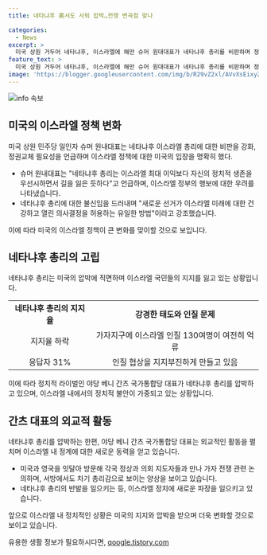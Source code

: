 ```yaml
---
title: 네타냐후 美서도 사퇴 압박…전쟁 변곡점 맞나

categories:
  - News
excerpt: >
  미국 상원 거두어 네타냐후, 이스라엘에 해만 슈머 원대대표가 네타냐후 총리를 비판하며 정권교체 필요성을 언급했다. 또한, 바이든 대통령이 네타냐후의 이스라엘 지원을 비판하며 내부 정치적 압박을 받고 있는 상황이다. 네타냐후 총리에 대한 이스라엘 국민의 지지율 하락과 정치적 라이벌 간츠 대표의 부상으로 네타냐후 총리가 고립되는 양상이다. 이러한 상황에서 미국 정치 관계자들의 공개적 비판이 이스라엘의 정치적 위상을 크게 흔들고 있다.
feature_text: >
  미국 상원 거두어 네타냐후, 이스라엘에 해만 슈머 원대대표가 네타냐후 총리를 비판하며 정권교체 필요성을 언급했다. 또한, 바이든 대통령이 네타냐후의 이스라엘 지원을 비판하며 내부 정치적 압박을 받고 있는 상황이다. 네타냐후 총리에 대한 이스라엘 국민의 지지율 하락과 정치적 라이벌 간츠 대표의 부상으로 네타냐후 총리가 고립되는 양상이다. 이러한 상황에서 미국 정치 관계자들의 공개적 비판이 이스라엘의 정치적 위상을 크게 흔들고 있다.
image: 'https://blogger.googleusercontent.com/img/b/R29vZ2xl/AVvXsEixyZcFfHzMRdzZMjFBmAUKJYCLCGyLL1o632UiGVXcaFdKo_bkvkuCioo0uUKlGfBVcT3P84aROyZIXSBEx3Aw5nCQ3pTgDom1WDC4m8eifvWiAmWEEVb4x6G_l8C0QH225ldMjyaFvpxGEBGNO37VmDTDMHGhJPq73UglMfDca1-0aw/s1600/blogspot.png'
---
```


<p><img src="https://blogger.googleusercontent.com/img/b/R29vZ2xl/AVvXsEixyZcFfHzMRdzZMjFBmAUKJYCLCGyLL1o632UiGVXcaFdKo_bkvkuCioo0uUKlGfBVcT3P84aROyZIXSBEx3Aw5nCQ3pTgDom1WDC4m8eifvWiAmWEEVb4x6G_l8C0QH225ldMjyaFvpxGEBGNO37VmDTDMHGhJPq73UglMfDca1-0aw/s1600/blogspot.png" alt="info 속보" /></p>

<h2 data-ke-size="size26">미국의 이스라엘 정책 변화</h2>

<p data-ke-size="size16">미국 상원 민주당 일인자 슈머 원내대표는 네타냐후 이스라엘 총리에 대한 비판을 강화, 정권교체 필요성을 언급하며 이스라엘 정책에 대한 미국의 입장을 명확히 했다. </p> 

<ul>
<li>슈머 원내대표는 "네타냐후 총리는 이스라엘 최대 이익보다 자신의 정치적 생존을 우선시하면서 길을 잃은 듯하다"고 언급하며, 이스라엘 정부의 행보에 대한 우려를 나타냈습니다.</li>
<li>네타냐후 총리에 대한 불신임을 드러내며 "새로운 선거가 이스라엘 미래에 대한 건강하고 열린 의사결정을 허용하는 유일한 방법"이라고 강조했습니다.</li>
</ul>

<p data-ke-size="size16">이에 따라 미국의 이스라엘 정책이 큰 변화를 맞이할 것으로 보입니다. </p>

<h2 data-ke-size="size26">네타냐후 총리의 고립</h2>

<p data-ke-size="size16">네타냐후 총리는 미국의 압박에 직면하며 이스라엘 국민들의 지지를 잃고 있는 상황입니다. </p>

<table>
<tr>
<td style="text-align: center; height: 17px;"><b>네타냐후 총리의 지지율</b></td>
<td style="text-align: center; height: 17px;"><b>강경한 태도와 인질 문제</b></td>
</tr>
<tr>
<td style="text-align: center; height: 17px;">지지율 하락</td>
<td style="text-align: center; height: 17px;">가자지구에 이스라엘 인질 130여명이 여전히 억류</td>
</tr>
<tr>
<td style="text-align: center; height: 17px;">응답자 31%</td>
<td style="text-align: center; height: 17px;">인질 협상을 지지부진하게 만들고 있음</td>
</tr>
</table>

<p data-ke-size="size16">이에 따라 정치적 라이벌인 야당 베니 간츠 국가통합당 대표가 네타냐후 총리를 압박하고 있으며, 이스라엘 내에서의 정치적 불안이 가중되고 있는 상황입니다. </p>

<h2 data-ke-size="size26">간츠 대표의 외교적 활동</h2>

<p data-ke-size="size16">네타냐후 총리를 압박하는 한편, 야당 베니 간츠 국가통합당 대표는 외교적인 활동을 펼치며 이스라엘 내 정계에 대한 새로운 동력을 얻고 있습니다. </p>

<ul>
<li>미국과 영국을 잇달아 방문해 각국 정상과 의회 지도자들과 만나 가자 전쟁 관련 논의하며, 서방에서도 차기 총리감으로 보이는 양상을 보이고 있습니다.</li>
<li>네타냐후 총리의 반발을 일으키는 등, 이스라엘 정치에 새로운 파장을 일으키고 있습니다.</li>
</ul>

<p data-ke-size="size16">앞으로 이스라엘 내 정치적인 상황은 미국의 지지와 압박을 받으며 더욱 변화할 것으로 보이고 있습니다.</p>
유용한 생활 정보가 필요하시다면, <a href="https://qoogle.tistory.com" rel="dofollow">qoogle.tistory.com</a>


